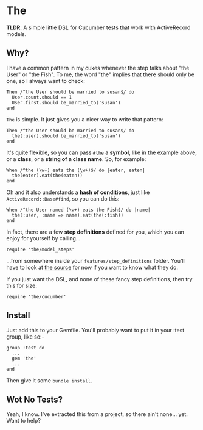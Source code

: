 # The

**TLDR**: A simple little DSL for Cucumber tests that work with ActiveRecord models.

## Why?

I have a common pattern in my cukes whenever the step talks about "the User" or "the Fish". To me, the word "the" implies that there should only be one, so I always want to check:

    Then /^the User should be married to susan$/ do
      User.count.should == 1
      User.first.should be_married_to('susan')
    end

`The` is simple. It just gives you a nicer way to write that pattern:

    Then /^the User should be married to susan$/ do
      the(:user).should be_married_to('susan')
    end

It's quite flexible, so you can pass `#the` a **symbol**, like in the example above, or a **class**, or a **string of a class name**. So, for example:

    When /^the (\w+) eats the (\w+)$/ do |eater, eaten|
      the(eater).eat(the(eaten))
    end

Oh and it also understands a **hash of conditions**, just like `ActiveRecord::Base#find`, so you can do this:

    When /^the User named (\w+) eats the Fish$/ do |name|
      the(:user, :name => name).eat(the(:fish))
    end

In fact, there are a few **step definitions** defined for you, which you can enjoy for yourself by calling...

    require 'the/model_steps'

...from somewhere inside your `features/step_definitions` folder. You'll have to look at [the source](http://github.com/mattwynne/the/blob/master/lib/the/model_steps.rb) for now if you want to know what they do.

If you just want the DSL, and none of these fancy step definitions, then try this for size:

    require 'the/cucumber'

## Install

Just add this to your Gemfile. You'll probably want to put it in your :test group, like so:-

    group :test do
      ...
      gem 'the'
      ...
    end
    
Then give it some `bundle install`.

## Wot No Tests?

Yeah, I know. I've extracted this from a project, so there ain't none... yet. Want to help?